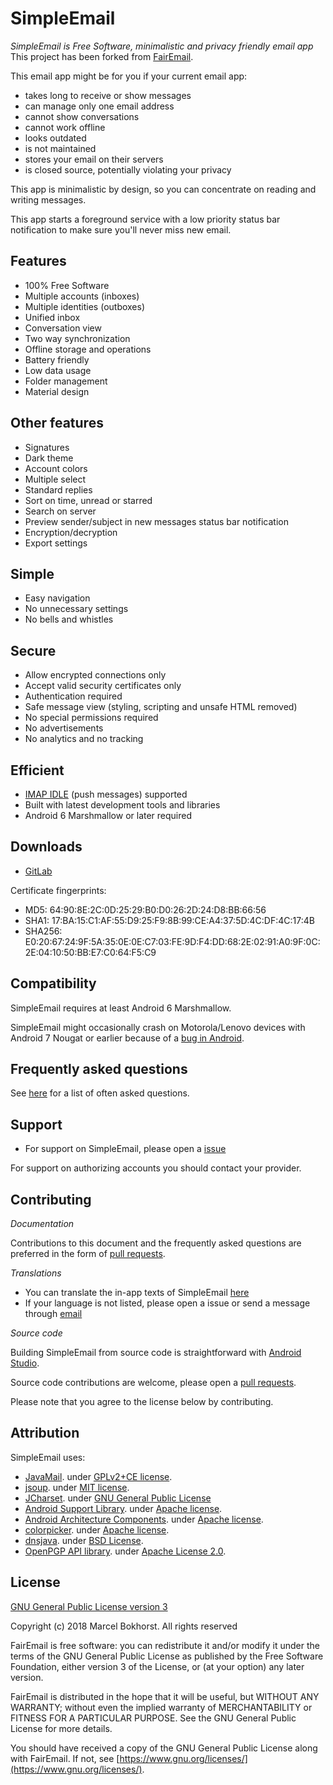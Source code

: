 # SimpleEmail

*SimpleEmail is Free Software, minimalistic and privacy friendly email app*
This project has been forked from [FairEmail](https://github.com/M66B/open-source-email).

This email app might be for you if your current email app:

* takes long to receive or show messages
* can manage only one email address
* cannot show conversations
* cannot work offline
* looks outdated
* is not maintained
* stores your email on their servers
* is closed source, potentially violating your privacy

This app is minimalistic by design, so you can concentrate on reading and writing messages.

This app starts a foreground service with a low priority status bar notification to make sure you'll never miss new email.

## Features

* 100% Free Software
* Multiple accounts (inboxes)
* Multiple identities (outboxes)
* Unified inbox
* Conversation view
* Two way synchronization
* Offline storage and operations
* Battery friendly
* Low data usage
* Folder management
* Material design

## Other features

* Signatures
* Dark theme
* Account colors
* Multiple select
* Standard replies
* Sort on time, unread or starred
* Search on server
* Preview sender/subject in new messages status bar notification
* Encryption/decryption
* Export settings

## Simple

* Easy navigation
* No unnecessary settings
* No bells and whistles

## Secure

* Allow encrypted connections only
* Accept valid security certificates only
* Authentication required
* Safe message view (styling, scripting and unsafe HTML removed)
* No special permissions required
* No advertisements
* No analytics and no tracking

## Efficient

* [IMAP IDLE](https://en.wikipedia.org/wiki/IMAP_IDLE) (push messages) supported
* Built with latest development tools and libraries
* Android 6 Marshmallow or later required

## Downloads

* [GitLab](https://framagit.org/dystopia-project/simple-email/releases)

Certificate fingerprints:

* MD5: 64:90:8E:2C:0D:25:29:B0:D0:26:2D:24:D8:BB:66:56
* SHA1: 17:BA:15:C1:AF:55:D9:25:F9:8B:99:CE:A4:37:5D:4C:DF:4C:17:4B
* SHA256: E0:20:67:24:9F:5A:35:0E:0E:C7:03:FE:9D:F4:DD:68:2E:02:91:A0:9F:0C:2E:04:10:50:BB:E7:C0:64:F5:C9

## Compatibility

SimpleEmail requires at least Android 6 Marshmallow.

SimpleEmail might occasionally crash on Motorola/Lenovo devices with Android 7 Nougat or earlier
because of a [bug in Android](https://issuetracker.google.com/issues/63377371).

## Frequently asked questions

See [here](https://framagit.org/dystopia-project/simple-email/blob/master/FAQ.md) for a list of often asked questions.

## Support

* For support on SimpleEmail, please open a [issue](https://framagit.org/dystopia-project/simple-email/issues)

For support on authorizing accounts you should contact your provider.

## Contributing

*Documentation*

Contributions to this document and the frequently asked questions
are preferred in the form of [pull requests](https://framagit.org/dystopia-project/simple-email/merge_requests).

*Translations*

* You can translate the in-app texts of SimpleEmail [here](https://crowdin.com/project/open-source-email)
* If your language is not listed, please open a issue or send a message through [email](distopico@riseup.net)

*Source code*

Building SimpleEmail from source code is straightforward with [Android Studio](http://developer.android.com/sdk/).

Source code contributions are welcome, please open a [pull requests](https://framagit.org/dystopia-project/simple-email/merge_requests).

Please note that you agree to the license below by contributing.

## Attribution

SimpleEmail uses:

* [JavaMail](https://javaee.github.io/javamail/). under [GPLv2+CE license](https://javaee.github.io/javamail/JavaMail-License).
* [jsoup](https://jsoup.org/). under [MIT license](https://jsoup.org/license).
* [JCharset](http://www.freeutils.net/source/jcharset/). under [GNU General Public License](http://www.freeutils.net/source/jcharset/#license)
* [Android Support Library](https://developer.android.com/tools/support-library/). under [Apache license](https://android.googlesource.com/platform/frameworks/support/+/master/LICENSE.txt).
* [Android Architecture Components](https://developer.android.com/topic/libraries/architecture/). under [Apache license](https://github.com/googlesamples/android-architecture-components/blob/master/LICENSE).
* [colorpicker](https://android.googlesource.com/platform/frameworks/opt/colorpicker). under [Apache license](https://android.googlesource.com/platform/frameworks/opt/colorpicker/+/master/src/com/android/colorpicker/ColorPickerDialog.java).
* [dnsjava](http://www.xbill.org/dnsjava/). under [BSD License](https://sourceforge.net/p/dnsjava/code/HEAD/tree/trunk/LICENSE).
* [OpenPGP API library](https://github.com/open-keychain/openpgp-api). under [Apache License 2.0](https://github.com/open-keychain/openpgp-api/blob/master/LICENSE).

## License

[GNU General Public License version 3](https://www.gnu.org/licenses/gpl.txt)

Copyright (c) 2018 Marcel Bokhorst. All rights reserved

FairEmail is free software: you can redistribute it and/or modify
it under the terms of the GNU General Public License as published by
the Free Software Foundation, either version 3 of the License, or
(at your option) any later version.

FairEmail is distributed in the hope that it will be useful,
but WITHOUT ANY WARRANTY; without even the implied warranty of
MERCHANTABILITY or FITNESS FOR A PARTICULAR PURPOSE.  See the
GNU General Public License for more details.

You should have received a copy of the GNU General Public License
along with FairEmail. If not, see [https://www.gnu.org/licenses/](https://www.gnu.org/licenses/).
